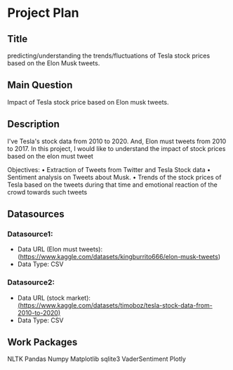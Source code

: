 # Project Plan

## Title
<!-- Give your project a short title. -->
predicting/understanding the trends/fluctuations of Tesla stock prices based on the Elon Musk tweets.

## Main Question

<!-- Think about one main question you want to answer based on the data. -->

Impact of Tesla stock price based on Elon musk tweets.

## Description

<!-- Describe your data science project in max. 200 words. Consider writing about why and how you attempt it. -->

I've Tesla's stock data from 2010 to 2020. And, Elon must tweets from 2010 to 2017. In this project, I would like to understand the impact of stock prices based on the elon must tweet

Objectives: • Extraction of Tweets from Twitter and Tesla Stock data  • Sentiment analysis on Tweets about Musk. • Trends of the stock prices of Tesla based on the tweets during that time and emotional reaction of the crowd towards such tweets
 
## Datasources

<!-- Describe each datasources you plan to use in a section. Use the prefic "DatasourceX" where X is the id of the datasource. -->

### Datasource1:

* Data URL (Elon must tweets): (https://www.kaggle.com/datasets/kingburrito666/elon-musk-tweets)
* Data Type: CSV
 

### Datasource2:
* Data URL (stock market): [(https://www.kaggle.com/datasets/timoboz/tesla-stock-data-from-2010-to-2020)](https://www.kaggle.com/datasets/timoboz/tesla-stock-data-from-2010-to-2020)
* Data Type: CSV

## Work Packages

<!-- List of work packages ordered sequentially, each pointing to an issue with more details. -->
NLTK
Pandas
Numpy
Matplotlib
sqlite3
VaderSentiment
Plotly


